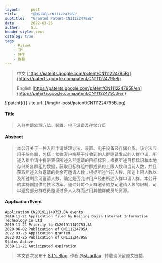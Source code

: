 ```yaml
---
layout:     post
title:      "授权专利-CN111224795B"
subtitle:   "Granted Patent-CN111224795B"
date:       2022-03-25
author:     S.L
header-style: text
catalog: true
tags:
    - Patent
    - IM
    - 快手
    - 群聊
---
```

> 中文 [https://patents.google.com/patent/CN111224795B/](https://patents.google.com/patent/CN111224795B/)
>
> English [https://patents.google.com/patent/CN111224795B/en](https://patents.google.com/patent/CN111224795B/en)

![patent]({{ site.url }}/img/in-post/patent/CN111224795B.jpg)
#### Title
> 入群申请处理方法、装置、电子设备及存储介质











#### Abstract
> 本公开关于一种入群申请处理方法、装置、电子设备及存储介质。该方法应用于服务器，包括：接收客户端基于接收到的入群邀请发起的入群申请，所述入群申请中携带表征所述入群邀请的目标标识；根据所述目标标识和本地存储的各群组的数据，获取目标群组中群成员的上限人数和当前人数，并且获取所述入群邀请的剩余可邀请人数；根据所述当前人数、所述上限人数以及所述剩余可邀请人数，确定是否允许用户经由所述入群申请入群。本公开的实施例提供的技术方案，通过对每个入群邀请的总可邀请人数的限制，可以避免部分群成员邀请过多人入群而占用其他群成员的资源。











#### Application Event
```
Application CN201911149753.8A events 
2019-11-21 Application filed by Beijing Dajia Internet Information Technology Co Ltd
2019-11-21 Priority to CN201911149753.8A
2020-06-02 Publication of CN111224795A
2022-03-25 Application granted
2022-03-25 Publication of CN111224795B
Status Active
2039-11-21 Anticipated expiration
```
> 本文首次发布于 [S.L's Blog](https://liushuo.me), 作者 [@stuartlau](http://github.com/stuartlau) ,
转载请保留原文链接.
